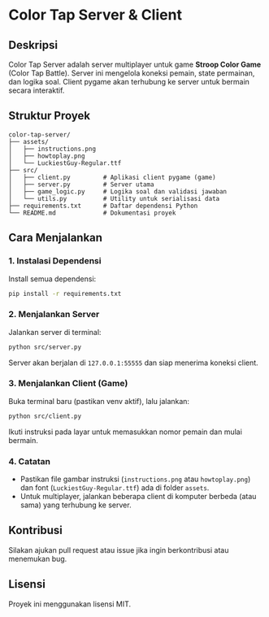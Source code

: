 # Color Tap Server & Client

## Deskripsi

Color Tap Server adalah server multiplayer untuk game **Stroop Color Game** (Color Tap Battle). Server ini mengelola koneksi pemain, state permainan, dan logika soal. Client pygame akan terhubung ke server untuk bermain secara interaktif.

## Struktur Proyek

```
color-tap-server/
├── assets/
│   ├── instructions.png
│   ├── howtoplay.png
│   └── LuckiestGuy-Regular.ttf
├── src/
│   ├── client.py         # Aplikasi client pygame (game)
│   ├── server.py         # Server utama
│   ├── game_logic.py     # Logika soal dan validasi jawaban
│   └── utils.py          # Utility untuk serialisasi data
├── requirements.txt      # Daftar dependensi Python
└── README.md             # Dokumentasi proyek
```

## Cara Menjalankan

### 1. Instalasi Dependensi

Install semua dependensi:

```bash
pip install -r requirements.txt
```

### 2. Menjalankan Server

Jalankan server di terminal:

```bash
python src/server.py
```

Server akan berjalan di `127.0.0.1:55555` dan siap menerima koneksi client.

### 3. Menjalankan Client (Game)

Buka terminal baru (pastikan venv aktif), lalu jalankan:

```bash
python src/client.py
```

Ikuti instruksi pada layar untuk memasukkan nomor pemain dan mulai bermain.

### 4. Catatan

- Pastikan file gambar instruksi (`instructions.png` atau `howtoplay.png`) dan font (`LuckiestGuy-Regular.ttf`) ada di folder `assets`.
- Untuk multiplayer, jalankan beberapa client di komputer berbeda (atau sama) yang terhubung ke server.

## Kontribusi

Silakan ajukan pull request atau issue jika ingin berkontribusi atau menemukan bug.

## Lisensi

Proyek ini menggunakan lisensi MIT.
